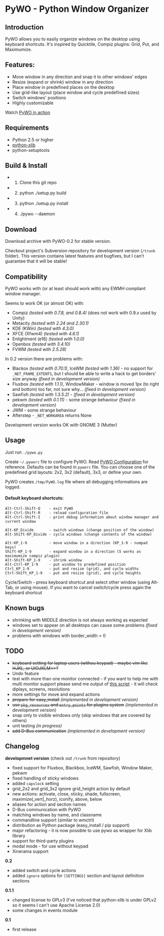 # PyWO - Python Window Organizer #

## Introduction ##
PyWO allows you to easily organize windows on the desktop using keyboard shortcuts. It's inspired by Quicktile, Compiz plugins: Grid, Put, and Maximumize.

## Features: ##
  * Move window in any direction and snap it to other windows' edges
  * Resize (expand or shrink) window in any direction
  * Place window in predefined places on the desktop
  * Use grid-like layout (place window and cycle predefined sizes)
  * Switch windows' positions
  * Highly customizable

Watch [PyWO in action](https://github.com/agwells/pywo/wiki/PywoInAction.md)

## Requirements ##
 * Python 2.5 or higher
 * [python-xlib](http://python-xlib.sourceforge.net/)
 * python-setuptools
 
## Build & Install ##
 * 1. Clone this git repo
 * 2. python ./setup.py build
 * 3. python ./setup.py install
 * 4. ./pywo --daemon

## Download ##
Download archive with PyWO-0.2 for stable version.

Checkout project's Subversion repository for development version (`/trunk` folder). This version contains latest features and bugfixes, but I can't guarantee that it will be stable!

## Compatibility ##
PyWO works with (or at least should work with) any EWMH compliant window manager.

Seems to work OK (or almost OK) with:
  * Compiz _(tested with 0.7.8, and 0.8.4)_ (does not work with 0.9.x used by Unity)
  * Metacity _(tested with 2.24 and 2.30.1)_
  * KDE (KWin) _(tested with 4.3.0)_
  * XFCE (Xfwm4) _(tested with 4.6.1)_
  * Enlightment (e16) _(tested with 1.0.0)_
  * Openbox _(tested with 3.4.10)_
  * FVWM _(tested with 2.5.28)_

In 0.2 version there are problems with:
  * Blackox _(tested with 0.70.1)_, IceWM _(tested with 1.36)_ - no support for `_NET_FRAME_EXTENTS`, but I should be able to write a hack to get borders' size anyway _(fixed in development version)_
  * Fluxbox _(tested with 1.1.1)_, WindowMaker - window is moved 1px (to right and bottom) too far, not sure why... _(fixed in development version)_
  * Sawfish _(tested with 1.3.5.2)_ - _(fixed in development version)_
  * pekwm _(tested with 0.1.11)_ - some strange behaviour _(fixed in development version)_
  * JWM - some strange behaviour
  * Afterstep - `_NET_WORKAREA` returns None

Development version works OK with GNOME 3 (Mutter)

## Usage ##
Just run `./pywo.py`

Create `~/.pyworc` file to configure PyWO. Read [PyWO Configuration](https://github.com/agwells/pywo/wiki/PywoConfiguration.md) for reference. Defaults can be found in `pyworc` file. You can choose one of the predefined grid layouts: 2x2, 3x2 (default), 3x3, or define your own.

PyWO creates `/tmp/PyWO.log` file where all debugging informations are logged.

#### Default keyboard shortcuts: ####
```
Alt-Ctrl-Shift-Q    - exit PyWO
Alt-Ctrl-Shift-R    - reload configuration file
Alt-Ctrl-Shift-I    - print debug information about window manager and current window

Alt-KP_Divide       - switch windows (change position of the window)
Alt-Shift-KP_Divide - cycle windows (change contents of the window)

Alt-KP_1-9          - move window in a direction (KP_1-9 - numpad keys)
Shift-KP_1-9        - expand window in a direction (5 works as maximumize compiz plugin)
Alt-Shift-KP_1-9    - shrink window
Alt-Ctrl-KP_1-9     - put window to predefined position
Ctrl_KP_1-9         - put and resize (grid), and cycle widths
Ctrl-Shift_KP_1-9   - put and resize (grid), and cycle heights
```

Cycle/Switch - press keyboard shortcut and select other window (using Alt-Tab, or using mouse). If you want to cancel switch/cycle press again the keyboard shortcut

## Known bugs ##
  * shrinking with MIDDLE direction is not always working as expected
  * windows set to appear on all desktops can cause some problems _(fixed in development version)_
  * problems with windows with border\_width > 0

## TODO ##
  * ~~keyboard setting for laptop users (withou keypad) - maybe vim like HJKL, or UIOJKLM<>?~~
  * Undo feature
  * test with more than one monitor connected - if you want to help me with multi monitor support please send me output of [this script](http://dl.dropbox.com/u/69843/Xlib_test/screen_info.py) - it will check diplays, screens, resolutions
  * more settings for move and expand actions
  * ~~prepare for easy\_install~~ _(implemented in development version)_
  * ~~use `pkg_resources` and `entry_points` for plugins system~~ _(implemented in development version)_
  * snap only to visible windows only (skip windows that are covered by others)
  * unit testing _(in progress)_
  * ~~add D-Bus communication~~ _(implemented in development version)_

## Changelog ##
**developmnet version** (check out `/trunk` from repository)
  * fixed support for Fluxbox, Blackbox, IceWM, Sawfish, Window Maker, pekwm
  * fixed handling of sticky windows
  * added `capslock` setting
  * grid\_2x2 and grid\_3x2 ignore grid\_height action by default
  * new actions: activate, close, sticky, shade, fullscreen, maximize(_vert|_horz), iconify, above, below
  * aliases for action and section names
  * D-Bus communication with PyWO
  * matching windows by name, and classname
  * commandline support (similar to wmctrl)
  * distribution as Python package (easy\_install / pip support)
  * major refactoring - it is now possible to use pywo as wrapper for Xlib library
  * support for third-party plugins
  * modal mode - for use without keypad
  * Xinerama support

**0.2**
  * added switch and cycle actions
  * added `ignore` options for `[SETTINGS]` section and layout definition sections

**0.1.1**
  * changed license to GPLv3 (I've noticed that python-xlib is under GPLv2 so it seems I can't use Apache License 2.0)
  * some changes in events module

**0.1**
  * first release

